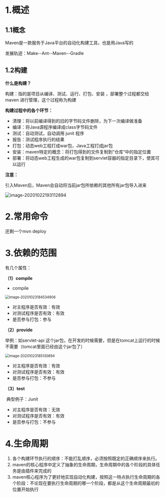 # 1.概述

## 1.1概念

Maven是一款服务于Java平台的自动化构建工具，也是用Java写的

发展轨迹：Make--Ant--Maven--Gradle

## **1.2构建**

**什么是构建？**

构建：指的是项目从编译、测试、运行、打包、安装 ，部署整个过程都交给 maven 进行管理，这个过程称为构建

**构建过程中的各个环节：**

- 清理：将以前编译得到的旧的字节码文件删除，为下一次编译做准备
- 编译：将Java源程序编译成class字节码文件
- 测试：自动测试，自动调用 junit 程序
- 报告：测试程序执行的结果
- 打包：动态web工程打成war包，Java工程打成jar包
- 安装：maven特定的概念：将打包得到的文件复制到”仓库“中的指定位置
- 部署：将动态web工程生成的war包复制到servlet容器的指定目录下，使其可以运行

**注意：**

引入Maven后，Maven会自动将当前jar包所依赖的其他所有jar包导入进来



![image-20201022193112894](C:\Users\kx\AppData\Roaming\Typora\typora-user-images\image-20201022193112894.png)



# 2.常用命令

还剩一个mvn deploy



# 3.依赖的范围

<scope> </scope>

有几个属性：

**（1）compile**

- compile

<img src="C:\Users\kx\AppData\Roaming\Typora\typora-user-images\image-20201023184534906.png" alt="image-20201023184534906" style="zoom:80%;" />

- 对主程序是否有效：有效
- 对测试程序是否有效：有效
- 是否参与打包：参与

**（2）provide**

举例：如servlet-api 这个jar包，在开发的时候需要，但是在tomcat上运行的时候不需要（tomcat里面已经由这个jar包了）

<img src="C:\Users\kx\AppData\Roaming\Typora\typora-user-images\image-20201023185130894.png" alt="image-20201023185130894" style="zoom:80%;" />

- 对主程序是否有效：有效
- 对测试程序是否有效：有效
- 是否参与打包：不参与

**（3）test**

​	典型例子：Junit

- 对主程序是否有效：无效
- 对测试程序是否有效：有效
- 是否参与打包：不参与



# 4.生命周期

1. 各个构建环节执行的顺序：不能打乱顺序，必须按照既定的正确顺序来执行。
2. maven的核心程序中定义了抽象的生命周期，生命周期中的各个阶段的具体任务是由插件来完成的
3. maven核心程序为了更好地实现自动化构建，按照这一特点执行生命周期的各个阶段：不论现在要执行生命周期的哪一个阶段，都是从这个生命周期最初的位置开始执行



